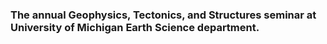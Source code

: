 ### The annual Geophysics, Tectonics, and Structures seminar at University of Michigan Earth Science department.
